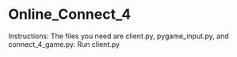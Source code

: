 # Online_Connect_4
Instructions:
The files you need are client.py, pygame_input.py, and connect_4_game.py.
Run client.py
